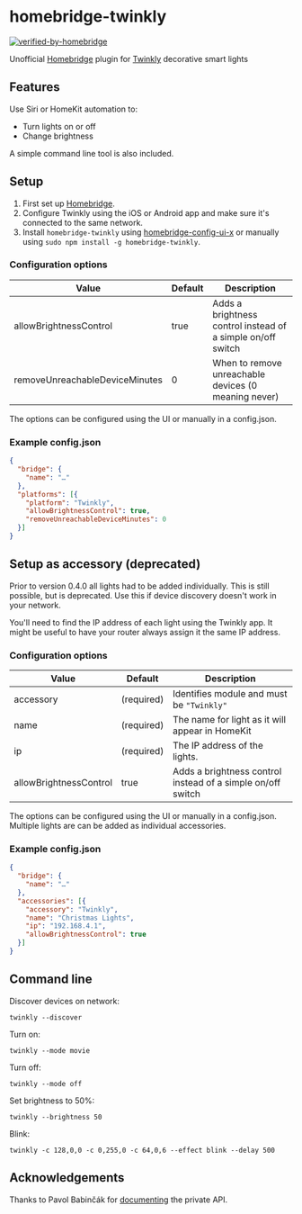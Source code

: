 # homebridge-twinkly

[![verified-by-homebridge](https://badgen.net/badge/homebridge/verified/purple)](https://github.com/homebridge/homebridge/wiki/Verified-Plugins)

Unofficial [Homebridge](http://github.com/nfarina/homebridge) plugin for [Twinkly](https://www.twinkly.com) decorative smart lights

## Features

Use Siri or HomeKit automation to:
- Turn lights on or off
- Change brightness

A simple command line tool is also included.

## Setup

1. First set up [Homebridge](http://github.com/nfarina/homebridge).
2. Configure Twinkly using the iOS or Android app and make sure it's connected to the same network.
3. Install `homebridge-twinkly` using [homebridge-config-ui-x](https://github.com/oznu/homebridge-config-ui-x) or manually using `sudo npm install -g homebridge-twinkly`.

### Configuration options

| Value                          | Default       | Description                                                 |
|--------------------------------|---------------|-------------------------------------------------------------|
| allowBrightnessControl         | true          | Adds a brightness control instead of a simple on/off switch |
| removeUnreachableDeviceMinutes | 0             | When to remove unreachable devices (0 meaning never)        |

The options can be configured using the UI or manually in a config.json.

### Example config.json

```json
{
  "bridge": {
    "name": "…"
  },
  "platforms": [{
    "platform": "Twinkly",
    "allowBrightnessControl": true,
    "removeUnreachableDeviceMinutes": 0
  }]
}
```

## Setup as accessory (deprecated)

Prior to version 0.4.0 all lights had to be added individually. This is still possible, but is deprecated. Use this if device discovery doesn't work in your network.

You'll need to find the IP address of each light using the Twinkly app. It might be useful to have your router always assign it the same IP address.

### Configuration options

| Value                  | Default       | Description                                                 |
|------------------------|---------------|-------------------------------------------------------------|
| accessory              | (required)    | Identifies module and must be `"Twinkly"`                   |
| name                   | (required)    | The name for light as it will appear in HomeKit             |
| ip                     | (required)    | The IP address of the lights.                               |
| allowBrightnessControl | true          | Adds a brightness control instead of a simple on/off switch |

The options can be configured using the UI or manually in a config.json.
Multiple lights are can be added as individual accessories.

### Example config.json

```json
{
  "bridge": {
    "name": "…"
  },
  "accessories": [{
    "accessory": "Twinkly",
    "name": "Christmas Lights",
    "ip": "192.168.4.1",
    "allowBrightnessControl": true
  }]
}
```

## Command line

Discover devices on network:
```
twinkly --discover
```

Turn on:
```
twinkly --mode movie
```

Turn off:
```
twinkly --mode off
```

Set brightness to 50%:
```
twinkly --brightness 50
```

Blink:
```
twinkly -c 128,0,0 -c 0,255,0 -c 64,0,6 --effect blink --delay 500
```

## Acknowledgements

Thanks to Pavol Babinčák for [documenting](https://xled.readthedocs.io/en/latest/) the private API.
